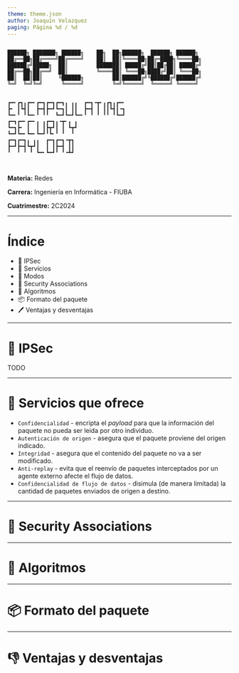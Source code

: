 ```yaml
---
theme: theme.json
author: Joaquín Velazquez
paging: Página %d / %d
---
```


```text

██████╗ ███████╗ ██████╗    ██╗  ██╗██████╗  ██████╗ ██████╗ 
██╔══██╗██╔════╝██╔════╝    ██║  ██║╚════██╗██╔═████╗╚════██╗
██████╔╝█████╗  ██║         ███████║ █████╔╝██║██╔██║ █████╔╝
██╔══██╗██╔══╝  ██║         ╚════██║ ╚═══██╗████╔╝██║ ╚═══██╗
██║  ██║██║     ╚██████╗         ██║██████╔╝╚██████╔╝██████╔╝
╚═╝  ╚═╝╚═╝      ╚═════╝         ╚═╝╚═════╝  ╚═════╝ ╚═════╝ 
                                                             

┏━╸┏┓╻┏━╸┏━┓┏━┓┏━┓╻ ╻╻  ┏━┓╺┳╸╻┏┓╻┏━╸
┣╸ ┃┗┫┃  ┣━┫┣━┛┗━┓┃ ┃┃  ┣━┫ ┃ ┃┃┗┫┃╺┓
┗━╸╹ ╹┗━╸╹ ╹╹  ┗━┛┗━┛┗━╸╹ ╹ ╹ ╹╹ ╹┗━┛
┏━┓┏━╸┏━╸╻ ╻┏━┓╻╺┳╸╻ ╻
┗━┓┣╸ ┃  ┃ ┃┣┳┛┃ ┃ ┗┳┛
┗━┛┗━╸┗━╸┗━┛╹┗╸╹ ╹  ╹ 
┏━┓┏━┓╻ ╻╻  ┏━┓┏━┓╺┳┓
┣━┛┣━┫┗┳┛┃  ┃ ┃┣━┫ ┃┃
╹  ╹ ╹ ╹ ┗━╸┗━┛╹ ╹╺┻┛



```

**Materia:** Redes

**Carrera:** Ingeniería en Informática - FIUBA

**Cuatrimestre:** 2C2024

---

# Índice

- 🔌 IPSec
- 🔐 Servicios
- 🔄 Modos
- 🤝 Security Associations
- 🤖 Algoritmos
- 📦 Formato del paquete
- 🖊️ Ventajas y desventajas

---

# 🔌 IPSec
TODO

---

# 🔐 Servicios que ofrece 

 * `Confidencialidad` - encripta el *payload* para que la información del paquete no pueda ser leida por otro individuo.
 * `Autenticación de origen` - asegura que el paquete proviene del origen indicado.
 * `Integridad` - asegura que el contenido del paquete no va a ser modificado.
 * `Anti-replay` - evita que el reenvío de paquetes interceptados por un agente externo afecte el flujo de datos.
 * `Confidencialidad de flujo de datos` - disimula (de manera limitada) la cantidad de paquetes enviados de origen a destino.

---

# 🤝 Security Associations

---

# 🤖 Algoritmos

---

# 📦 Formato del paquete

---

# 👎 Ventajas y desventajas
